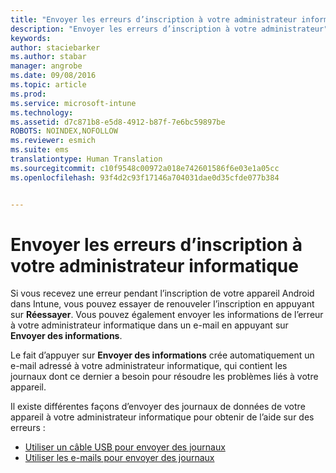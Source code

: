 ```yaml
---
title: "Envoyer les erreurs d’inscription à votre administrateur informatique | Microsoft Intune"
description: "Envoyer les erreurs d’inscription à votre administrateur"
keywords: 
author: staciebarker
ms.author: stabar
manager: angrobe
ms.date: 09/08/2016
ms.topic: article
ms.prod: 
ms.service: microsoft-intune
ms.technology: 
ms.assetid: d7c871b8-e5d8-4912-b87f-7e6bc59897be
ROBOTS: NOINDEX,NOFOLLOW
ms.reviewer: esmich
ms.suite: ems
translationtype: Human Translation
ms.sourcegitcommit: c10f9548c00972a018e742601586f6e03e1a05cc
ms.openlocfilehash: 93f4d2c93f17146a704031dae0d35cfde077b384


---
```



# Envoyer les erreurs d’inscription à votre administrateur informatique

Si vous recevez une erreur pendant l’inscription de votre appareil Android dans Intune, vous pouvez essayer de renouveler l’inscription en appuyant sur **Réessayer**. Vous pouvez également envoyer les informations de l’erreur à votre administrateur informatique dans un e-mail en appuyant sur **Envoyer des informations**.

Le fait d’appuyer sur **Envoyer des informations** crée automatiquement un e-mail adressé à votre administrateur informatique, qui contient les journaux dont ce dernier a besoin pour résoudre les problèmes liés à votre appareil.

Il existe différentes façons d’envoyer des journaux de données de votre appareil à votre administrateur informatique pour obtenir de l’aide sur des erreurs :

- [Utiliser un câble USB pour envoyer des journaux](send-diagnostic-data-logs-to-your-it-administrator-using-a-usb-cable-android.md)
- [Utiliser les e-mails pour envoyer des journaux](send-diagnostic-data-logs-to-your-it-administrator-using-email-android.md)



<!--HONumber=Oct16_HO2-->


